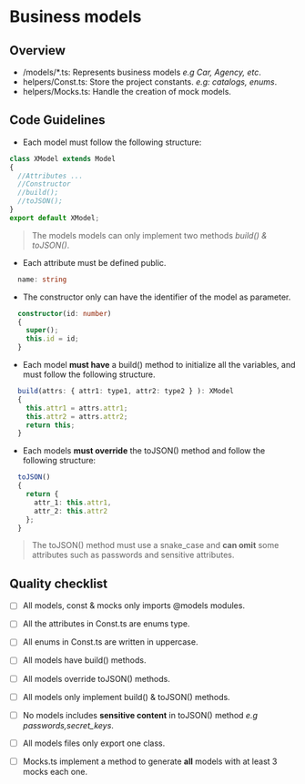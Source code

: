 # Business models

## Overview
  - /models/*.ts: Represents business models *e.g Car, Agency, etc*.
  - helpers/Const.ts: Store the project constants. *e.g: catalogs, enums*.
  - helpers/Mocks.ts: Handle the creation of mock models.
  

## Code Guidelines

- Each model must follow the following structure:
```typescript
class XModel extends Model
{
  //Attributes ...
  //Constructor
  //build();
  //toJSON();
}
export default XModel;
```

  > The models models can only implement two methods *build() & toJSON()*.

- Each attribute must be defined public.
```typescript
  name: string
```
- The constructor only can have the identifier of the model as parameter.
```typescript
  constructor(id: number)
  {
    super();
    this.id = id;
  }
```
- Each model **must have** a build() method to initialize all the variables, and must follow the following structure.
```typescript
  build(attrs: { attr1: type1, attr2: type2 } ): XModel
  {
    this.attr1 = attrs.attr1;
    this.attr2 = attrs.attr2;
    return this;
  }
```
- Each models **must override** the toJSON() method and follow the following structure:
```typescript
  toJSON()
  {
    return {
      attr_1: this.attr1,
      attr_2: this.attr2
    };
  }
```
> The toJSON() method must use a snake_case and **can omit** some attributes such as passwords and sensitive attributes.


## Quality checklist

- [ ] All models, const & mocks only imports @models modules.
- [ ] All the attributes in Const.ts are enums type.
- [ ] All enums in Const.ts are written in uppercase.
- [ ] All models have build() methods.
- [ ] All models override toJSON() methods.
- [ ] All models only implement build() & toJSON() methods.
- [ ] No models includes **sensitive content** in toJSON() method *e.g passwords,secret_keys*.
- [ ] All models files only export one class.
- [ ] Mocks.ts implement a method to generate **all** models with at least 3 mocks each one.


